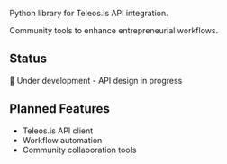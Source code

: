 Python library for Teleos.is API integration.

Community tools to enhance entrepreneurial workflows.

## Status
🚧 Under development - API design in progress

## Planned Features
- Teleos.is API client
- Workflow automation
- Community collaboration tools

